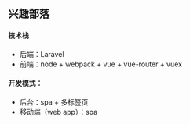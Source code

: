 ## 兴趣部落

#### 技术栈

- 后端：Laravel
- 前端：node + webpack + vue + vue-router + vuex

#### 开发模式：

- 后台：spa + 多标签页
- 移动端（web app）：spa
